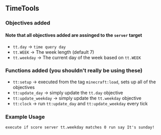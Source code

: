 TimeTools
---------
### Objectives added
#### Note that all objectives added are assinged to the `server` target
  * `tt.day` -> `time query day`
  * `tt.WEEK` -> The week length (default 7)
  * `tt.weekday` -> The current day of the week based on `tt.WEEK`

### Functions added (you shouldn't really be using these)
  * `tt:setup` -> executed from the tag `minecraft:load`, sets up all of the objectives
  * `tt:update_day` -> simply update the `tt.day` objective
  * `tt:update_weekday` -> simply update the `tt.weekday` objective
  * `tt:clock` -> run `tt:update_day` and `tt:update_weekday` every tick

### Example Usage
`execute if score server tt.weekday matches 0 run say It's sunday!`
